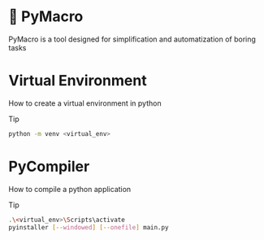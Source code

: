 # 🐍 PyMacro

PyMacro is a tool designed for simplification and automatization of boring tasks

# Virtual Environment
How to create a virtual environment in python

>[!TIP]
>```bash
> python -m venv <virtual_env>
>```

# PyCompiler
How to compile a python application

>[!TIP]
>```bash
> .\<virtual_env>\Scripts\activate 
> pyinstaller [--windowed] [--onefile] main.py
>```